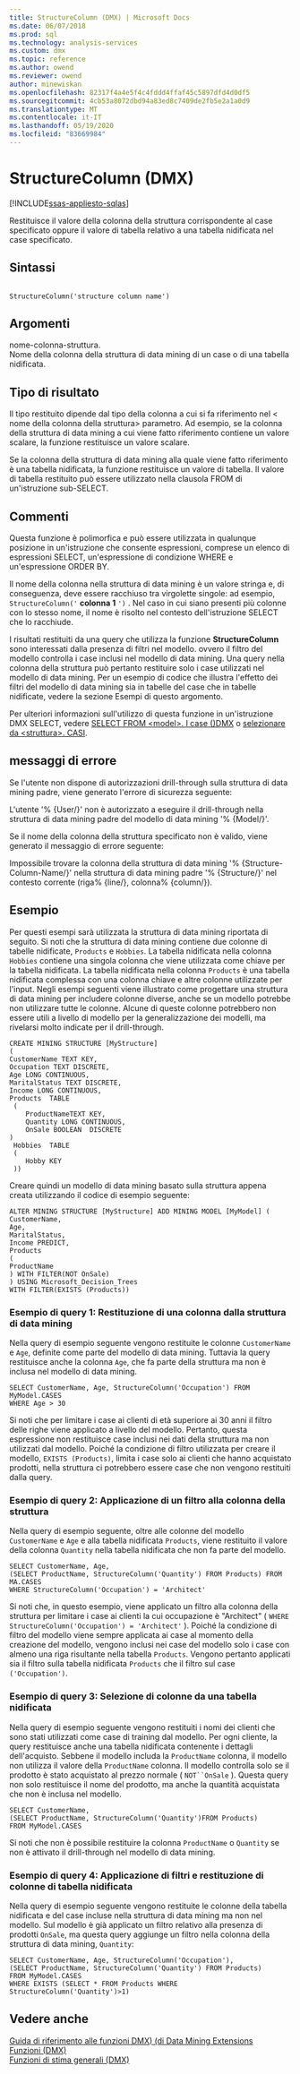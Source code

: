 ```yaml
---
title: StructureColumn (DMX) | Microsoft Docs
ms.date: 06/07/2018
ms.prod: sql
ms.technology: analysis-services
ms.custom: dmx
ms.topic: reference
ms.author: owend
ms.reviewer: owend
author: minewiskan
ms.openlocfilehash: 82317f4a4e5f4c4fddd4ffaf45c5897dfd4d0df5
ms.sourcegitcommit: 4cb53a8072dbd94a83ed8c7409de2fb5e2a1a0d9
ms.translationtype: MT
ms.contentlocale: it-IT
ms.lasthandoff: 05/19/2020
ms.locfileid: "83669984"
---
```

# <a name="structurecolumn-dmx"></a>StructureColumn (DMX)
[!INCLUDE[ssas-appliesto-sqlas](../includes/ssas-appliesto-sqlas.md)]

  Restituisce il valore della colonna della struttura corrispondente al case specificato oppure il valore di tabella relativo a una tabella nidificata nel case specificato.  
  
## <a name="syntax"></a>Sintassi  
  
```  
  
StructureColumn('structure column name')  
```  
  
## <a name="arguments"></a>Argomenti  
 nome-colonna-struttura.  
 Nome della colonna della struttura di data mining di un case o di una tabella nidificata.  
  
## <a name="result-type"></a>Tipo di risultato  
 Il tipo restituito dipende dal tipo della colonna a cui si fa riferimento nel \< nome della colonna della struttura> parametro. Ad esempio, se la colonna della struttura di data mining a cui viene fatto riferimento contiene un valore scalare, la funzione restituisce un valore scalare.  
  
 Se la colonna della struttura di data mining alla quale viene fatto riferimento è una tabella nidificata, la funzione restituisce un valore di tabella. Il valore di tabella restituito può essere utilizzato nella clausola FROM di un'istruzione sub-SELECT.  
  
## <a name="remarks"></a>Commenti  
 Questa funzione è polimorfica e può essere utilizzata in qualunque posizione in un'istruzione che consente espressioni, comprese un elenco di espressioni SELECT, un'espressione di condizione WHERE e un'espressione ORDER BY.  
  
 Il nome della colonna nella struttura di data mining è un valore stringa e, di conseguenza, deve essere racchiuso tra virgolette singole: ad esempio, `StructureColumn('` **colonna 1** `')` . Nel caso in cui siano presenti più colonne con lo stesso nome, il nome è risolto nel contesto dell'istruzione SELECT che lo racchiude.  
  
 I risultati restituiti da una query che utilizza la funzione **StructureColumn** sono interessati dalla presenza di filtri nel modello. ovvero il filtro del modello controlla i case inclusi nel modello di data mining. Una query nella colonna della struttura può pertanto restituire solo i case utilizzati nel modello di data mining. Per un esempio di codice che illustra l'effetto dei filtri del modello di data mining sia in tabelle del case che in tabelle nidificate, vedere la sezione Esempi di questo argomento.  
  
 Per ulteriori informazioni sull'utilizzo di questa funzione in un'istruzione DMX SELECT, vedere [SELECT FROM &#60;model&#62;. I case &#40;&#41;DMX](../dmx/select-from-model-cases-dmx.md) o [selezionare da &#60;struttura&#62;. CASI](../dmx/select-from-structure-cases.md).  
  
## <a name="error-messages"></a>messaggi di errore  
 Se l'utente non dispone di autorizzazioni drill-through sulla struttura di data mining padre, viene generato l'errore di sicurezza seguente:  
  
 L'utente '% {User/}' non è autorizzato a eseguire il drill-through nella struttura di data mining padre del modello di data mining '% {Model/}'.  
  
 Se il nome della colonna della struttura specificato non è valido, viene generato il messaggio di errore seguente:  
  
 Impossibile trovare la colonna della struttura di data mining '% {Structure-Column-Name/}' nella struttura di data mining padre '% {Structure/}' nel contesto corrente (riga% {line/}, colonna% {column/}).  
  
## <a name="examples"></a>Esempio  
 Per questi esempi sarà utilizzata la struttura di data mining riportata di seguito. Si noti che la struttura di data mining contiene due colonne di tabelle nidificate, `Products` e `Hobbies`. La tabella nidificata nella colonna `Hobbies` contiene una singola colonna che viene utilizzata come chiave per la tabella nidificata. La tabella nidificata nella colonna `Products` è una tabella nidificata complessa con una colonna chiave e altre colonne utilizzate per l'input. Negli esempi seguenti viene illustrato come progettare una struttura di data mining per includere colonne diverse, anche se un modello potrebbe non utilizzare tutte le colonne. Alcune di queste colonne potrebbero non essere utili a livello di modello per la generalizzazione dei modelli, ma rivelarsi molto indicate per il drill-through.  
  
```  
CREATE MINING STRUCTURE [MyStructure]   
(  
CustomerName TEXT KEY,  
Occupation TEXT DISCRETE,  
Age LONG CONTINUOUS,  
MaritalStatus TEXT DISCRETE,  
Income LONG CONTINUOUS,  
Products  TABLE  
 (  
    ProductNameTEXT KEY,  
    Quantity LONG CONTINUOUS,  
    OnSale BOOLEAN  DISCRETE  
)  
 Hobbies  TABLE  
 (  
    Hobby KEY  
 ))  
```  
  
 Creare quindi un modello di data mining basato sulla struttura appena creata utilizzando il codice di esempio seguente:  
  
```  
ALTER MINING STRUCTURE [MyStructure] ADD MINING MODEL [MyModel] (  
CustomerName,  
Age,  
MaritalStatus,  
Income PREDICT,  
Products   
(  
ProductName  
) WITH FILTER(NOT OnSale)  
) USING Microsoft_Decision_Trees   
WITH FILTER(EXISTS (Products))  
```  
  
### <a name="sample-query-1-returning-a-column-from-the-mining-structure"></a>Esempio di query 1: Restituzione di una colonna dalla struttura di data mining  
 Nella query di esempio seguente vengono restituite le colonne `CustomerName` e `Age`, definite come parte del modello di data mining. Tuttavia la query restituisce anche la colonna `Age`, che fa parte della struttura ma non è inclusa nel modello di data mining.  
  
```  
SELECT CustomerName, Age, StructureColumn('Occupation') FROM MyModel.CASES   
WHERE Age > 30  
```  
  
 Si noti che per limitare i case ai clienti di età superiore ai 30 anni il filtro delle righe viene applicato a livello del modello. Pertanto, questa espressione non restituisce case inclusi nei dati della struttura ma non utilizzati dal modello. Poiché la condizione di filtro utilizzata per creare il modello, `EXISTS (Products)`, limita i case solo ai clienti che hanno acquistato prodotti, nella struttura ci potrebbero essere case che non vengono restituiti dalla query.  
  
### <a name="sample-query-2-applying-a-filter-to-the-structure-column"></a>Esempio di query 2: Applicazione di un filtro alla colonna della struttura  
 Nella query di esempio seguente, oltre alle colonne del modello `CustomerName` e `Age` e alla tabella nidificata `Products`, viene restituito il valore della colonna `Quantity` nella tabella nidificata che non fa parte del modello.  
  
```  
SELECT CustomerName, Age,  
(SELECT ProductName, StructureColumn('Quantity') FROM Products) FROM MA.CASES   
WHERE StructureColumn('Occupation') = 'Architect'  
```  
  
 Si noti che, in questo esempio, viene applicato un filtro alla colonna della struttura per limitare i case ai clienti la cui occupazione è "Architect" ( `WHERE StructureColumn('Occupation') = 'Architect'` ). Poiché la condizione di filtro del modello viene sempre applicata ai case al momento della creazione del modello, vengono inclusi nei case del modello solo i case con almeno una riga risultante nella tabella `Products`. Vengono pertanto applicati sia il filtro sulla tabella nidificata `Products` che il filtro sul case `('Occupation')`.  
  
### <a name="sample-query-3-selecting-columns-from-a-nested-table"></a>Esempio di query 3: Selezione di colonne da una tabella nidificata  
 Nella query di esempio seguente vengono restituiti i nomi dei clienti che sono stati utilizzati come case di training dal modello. Per ogni cliente, la query restituisce anche una tabella nidificata contenente i dettagli dell'acquisto. Sebbene il modello includa la `ProductName` colonna, il modello non utilizza il valore della `ProductName` colonna. Il modello controlla solo se il prodotto è stato acquistato al prezzo normale ( `NOT``OnSale` ). Questa query non solo restituisce il nome del prodotto, ma anche la quantità acquistata che non è inclusa nel modello.  
  
```  
SELECT CustomerName,    
(SELECT ProductName, StructureColumn('Quantity')FROM Products)   
FROM MyModel.CASES  
```  
  
 Si noti che non è possibile restituire la colonna `ProductName` o `Quantity` se non è attivato il drill-through nel modello di data mining.  
  
### <a name="sample-query-4-filtering-on-and-returning-nested-table-columns"></a>Esempio di query 4: Applicazione di filtri e restituzione di colonne di tabella nidificata  
 Nella query di esempio seguente vengono restituite le colonne della tabella nidificata e del case incluse nella struttura di data mining ma non nel modello. Sul modello è già applicato un filtro relativo alla presenza di prodotti `OnSale`, ma questa query aggiunge un filtro nella colonna della struttura di data mining, `Quantity`:  
  
```  
SELECT CustomerName, Age, StructureColumn('Occupation'),   
(SELECT ProductName, StructureColumn('Quantity') FROM Products)   
FROM MyModel.CASES   
WHERE EXISTS (SELECT * FROM Products WHERE StructureColumn('Quantity')>1)  
```  
  
## <a name="see-also"></a>Vedere anche  
 [Guida di riferimento alle funzioni DMX&#41; &#40;di Data Mining Extensions](../dmx/data-mining-extensions-dmx-function-reference.md)   
 [Funzioni &#40;DMX&#41;](../dmx/functions-dmx.md)   
 [Funzioni di stima generali &#40;DMX&#41;](../dmx/general-prediction-functions-dmx.md)  
  
  
